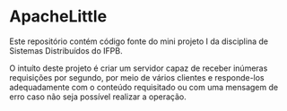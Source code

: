 # ApacheLittle

Este repositório contém código fonte do mini projeto I da disciplina de Sistemas Distribuídos do IFPB.

O intuíto deste projeto é criar um servidor capaz de receber inúmeras requisições por segundo, por meio de vários clientes e responde-los
adequadamente com o conteúdo requisitado ou com uma mensagem de erro caso não seja possível realizar a operação.


